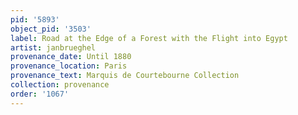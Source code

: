 ```yaml
---
pid: '5893'
object_pid: '3503'
label: Road at the Edge of a Forest with the Flight into Egypt
artist: janbrueghel
provenance_date: Until 1880
provenance_location: Paris
provenance_text: Marquis de Courtebourne Collection
collection: provenance
order: '1067'
---
```

